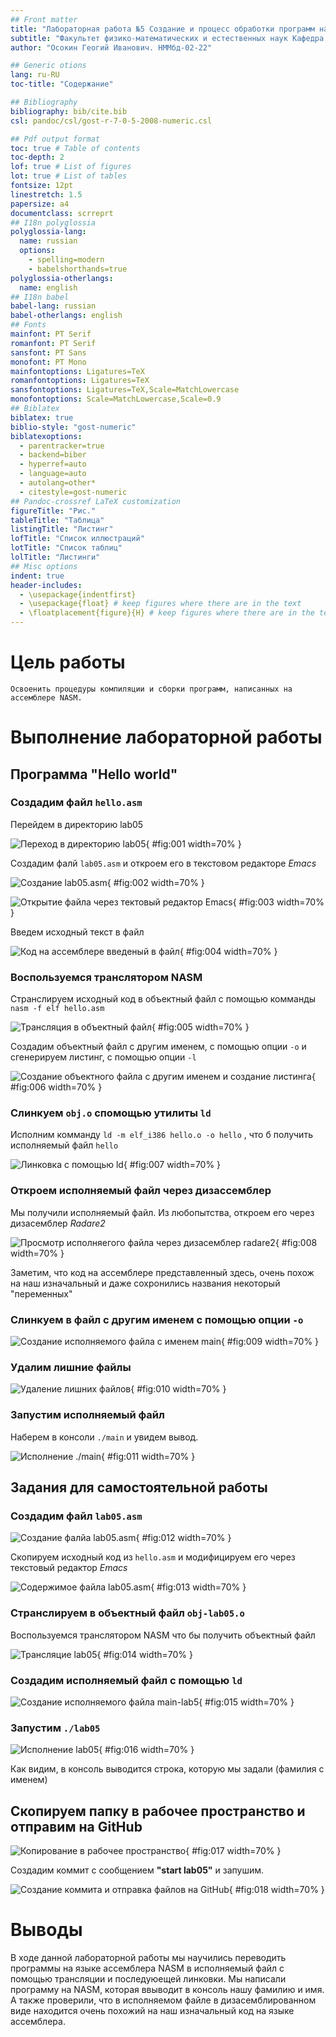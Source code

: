 ```yaml
---
## Front matter
title: "Лабораторная работа №5 Создание и процесс обработки программ на языке ассемблера NASM"
subtitle: "Факультет физико-математических и естественных наук Кафедра прикладной информатики и теории вероятностей. Дисциплина: Архитектура ЭВМ"
author: "Осокин Геогий Иванович. НММбд-02-22"

## Generic otions
lang: ru-RU
toc-title: "Содержание"

## Bibliography
bibliography: bib/cite.bib
csl: pandoc/csl/gost-r-7-0-5-2008-numeric.csl

## Pdf output format
toc: true # Table of contents
toc-depth: 2
lof: true # List of figures
lot: true # List of tables
fontsize: 12pt
linestretch: 1.5
papersize: a4
documentclass: scrreprt
## I18n polyglossia
polyglossia-lang:
  name: russian
  options:
	- spelling=modern
	- babelshorthands=true
polyglossia-otherlangs:
  name: english
## I18n babel
babel-lang: russian
babel-otherlangs: english
## Fonts
mainfont: PT Serif
romanfont: PT Serif
sansfont: PT Sans
monofont: PT Mono
mainfontoptions: Ligatures=TeX
romanfontoptions: Ligatures=TeX
sansfontoptions: Ligatures=TeX,Scale=MatchLowercase
monofontoptions: Scale=MatchLowercase,Scale=0.9
## Biblatex
biblatex: true
biblio-style: "gost-numeric"
biblatexoptions:
  - parentracker=true
  - backend=biber
  - hyperref=auto
  - language=auto
  - autolang=other*
  - citestyle=gost-numeric
## Pandoc-crossref LaTeX customization
figureTitle: "Рис."
tableTitle: "Таблица"
listingTitle: "Листинг"
lofTitle: "Список иллюстраций"
lotTitle: "Список таблиц"
lolTitle: "Листинги"
## Misc options
indent: true
header-includes:
  - \usepackage{indentfirst}
  - \usepackage{float} # keep figures where there are in the text
  - \floatplacement{figure}{H} # keep figures where there are in the text
---
```


# Цель работы
	
	Освоенить процедуры компиляции и сборки программ, написанных на ассемблере NASM.
	
# Выполнение лабораторной работы

## Программа "Hello world"
### Создадим файл `hello.asm`

Перейдем в директорию lab05

![Переход в директорию `lab05`](image/1.png){ #fig:001 width=70% }

Создадим фалй `lab05.asm` и откроем его в текстовом редакторе *Emacs*

![Создание lab05.asm](image/2.png){ #fig:002 width=70% }

![Открытие файла через тектовый редактор `Emacs`](image/3.png){ #fig:003 width=70% }

Введем исходный текст в файл

![Код на ассемблере введеный в файл](image/4.png){ #fig:004 width=70% }

### Воспользуемся транслятором NASM

Странслируем исходный код в объектный файл с помощью комманды `nasm -f elf hello.asm`

![Трансляция в объектный файл](image/5.png){ #fig:005 width=70% }

Создадим объектный файл с другим именем, с помощью опции `-o` и сгенерируем листинг, с помощью опции `-l`

![Создание объектного файла с другим именем и создание листинга](image/6.png){ #fig:006 width=70% }

### Слинкуем `obj.o` спомощью утилиты `ld`

Исполним комманду `ld -m elf_i386 hello.o -o hello` , что б получить исполняемый файл `hello`

![Линковка с помощью `ld`](image/7.png){ #fig:007 width=70% }

### Откроем исполняемый файл через дизассемблер

Мы получили исполняемый файл. Из любопытства, откроем его через дизасемблер *Radare2*

![Просмотр исполняегого файла через дизасемблер radare2](image/8.png){ #fig:008 width=70% }

Заметим, что код на ассемблере представленный здесь, очень похож на наш изначальный и даже сохронились названия некоторый "переменных" 

### Слинкуем в файл с другим именем с помощью опции `-o`

![Создание исполняемого файла с именем `main`](image/9.png){ #fig:009 width=70% }

### Удалим лишние файлы

![Удаление лишних файлов](image/10.png){ #fig:010 width=70% }

### Запустим исполняемый файл

Наберем в консоли `./main` и увидем вывод.

![Исполнение ./main](image/11.png){ #fig:011 width=70% }

## Задания для самостоятельной работы

### Создадим файл `lab05.asm`

![Создание фалйа `lab05.asm`](image/12.png){ #fig:012 width=70% }

Скопируем исходный код из `hello.asm` и модифицируем его через текстовый редактор *Emacs*

![Содержимое файла `lab05.asm`](image/13.png){ #fig:013 width=70% }

### Странслируем в объектный файл  `obj-lab05.o`

Воспользуемся транслятором NASM что бы получить объектный файл

![Трансляцие lab05](image/14.png){ #fig:014 width=70% }

### Создадим исполняемый файл с помощью `ld`

![Создание исполняемого файла main-lab5](image/15.png){ #fig:015 width=70% }

### Запустим `./lab05`

![Исполнение lab05](image/16.png){ #fig:016 width=70% }

Как видим, в консоль выводится строка, которую мы задали (фамилия с именем)

## Скопируем папку в рабочее пространство  и отправим на GitHub

![Копирование в рабочее пространство](image/17.png){ #fig:017 width=70% }

Создадим коммит с сообщением **"start lab05"** и запушим. 

![Создание коммита и отправка файлов на GitHub](image/18.png){ #fig:018 width=70% }

# Выводы

В ходе данной лабораторной работы мы научились переводить программы на языке ассемблера NASM в исполняемый файл с помощью трансляции и последуюещей линковки.
Мы написали программу на NASM, которая ввыводит в консоль нашу фамилию и имя. А также проверили,  что в исполняемом файле в дизасемблированном виде находится очень похожий на наш изначальный код на языке ассемблера. 

